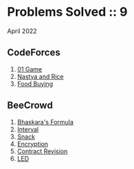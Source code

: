 # Problems Solved :: 9
April 2022

CodeForces
-----------------
1. [01 Game](https://codeforces.com/problemset/problem/1373/B)
1. [Nastya and Rice](https://codeforces.com/problemset/problem/1341/A)
1. [Food Buying](https://codeforces.com/problemset/problem/1296/B)

BeeCrowd
-----------------
1. [Bhaskara's Formula](https://www.beecrowd.com.br/judge/en/problems/view/1036)
1. [Interval](https://www.beecrowd.com.br/judge/en/problems/view/1037)
1. [Snack](https://www.beecrowd.com.br/judge/en/problems/view/1038)
1. [Encryption](https://www.beecrowd.com.br/judge/en/problems/view/1024)
1. [Contract Revision](https://www.beecrowd.com.br/judge/en/problems/view/1120)
1. [LED](https://www.beecrowd.com.br/judge/en/problems/view/1168)
